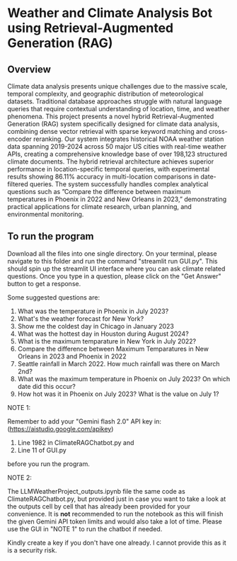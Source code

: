 # Weather and Climate Analysis Bot using Retrieval-Augmented Generation (RAG)

## Overview
Climate data analysis presents unique challenges due to the massive scale, temporal complexity, and geographic distribution of meteorological datasets. Traditional database approaches struggle with natural language queries that require contextual understanding of location, time, and weather phenomena. This project presents a novel hybrid Retrieval-Augmented Generation (RAG) system specifically designed for climate data analysis, combining dense vector retrieval with sparse keyword matching and cross-encoder reranking. Our system integrates historical NOAA weather station data spanning 2019-2024 across 50 major US cities with real-time weather APIs, creating a comprehensive knowledge base of over 198,123 structured climate documents. The hybrid retrieval architecture achieves superior performance in location-specific temporal queries, with experimental results showing 86.11% accuracy in multi-location comparisons in date-filtered queries. The system successfully handles complex analytical questions such as ”Compare the difference between maximum temperatures in Phoenix in 2022 and New Orleans in 2023,” demonstrating practical applications for climate research, urban planning, and environmental monitoring.

## To run the program
Download all the files into one single directory. On your terminal, please navigate to this folder and run the command "streamlit run GUI.py".
This should spin up the streamlit UI interface where you can ask climate related questions. Once you type in a question, please click on the "Get Answer" button to get a response.

Some suggested questions are:
1. What was the temperature in Phoenix in July 2023?
2. What's the weather forecast for New York?
3. Show me the coldest day in Chicago in January 2023
4. What was the hottest day in Houston during August 2024?
5. What is the maximum temparature in New York in July 2022?
6. Compare the difference between Maximum Temparatures in New Orleans in 2023 and Phoenix in 2022
7. Seattle rainfall in March 2022. How much rainfall was there on March 2nd?
8. What was the maximum temperature in Phoenix on July 2023? On which date did this occur?
9. How hot was it in Phoenix on July 2023? What is the value on July 1?

NOTE 1:

Remember to add your "Gemini flash 2.0" API key in: (https://aistudio.google.com/apikey)
1. Line 1982 in ClimateRAGChatbot.py and
2. Line 11 of GUI.py 

before you run the program.

NOTE 2:

The LLMWeatherProject_outputs.ipynb file the same code as ClimateRAGChatbot.py, but provided just in case you want to take a look at the outputs cell by cell that has already been provided for your convenience.
It is **not** recommended to run the notebook as this will finish the given Gemini API token limits and would also take a lot of time. Please use the GUI in "NOTE 1" to run the chatbot if needed.

Kindly create a key if you don't have one already. I cannot provide this as it is a security risk.